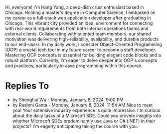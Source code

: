 Hi, everyone! I'm Hang Yang, a deep-dish crust enthusiast based in Chicago. Holding a master's degree in Computer Science, I embarked on my career as a full-stack web application developer after graduating in Chicago. This vibrant city provided an ideal environment for connecting with real-world requirements from both internal operations teams and external clients. Collaborating with talented team members, our shared motivation was delivering high-reliability, availability, and durable products to our end-users. In my daily work, I consider Object-Oriented Programming (OOP) a crucial tech tool in my future career to become a staff developer. Mastering OOP concepts is essential for building elegant code blocks and a robust platform. Currently, I'm eager to delve deeper into OOP's concepts and practices, particularly in Java programming within this course.

# Replies To
* by Shenghui Wu - Monday, January 8, 2024, 9:00 PM
* by Rashmi Ganta - Monday, January 8, 2024, 11:54 AM
Nice to meet you! Your extensive industry experience is quite impressive. I'm curious about the daily tasks of a Microsoft SDE. Could you provide insights into whether Microsoft SDEs predominantly use Java or C# (.NET) in their projects? I'm eagerly anticipating taking the course with you.